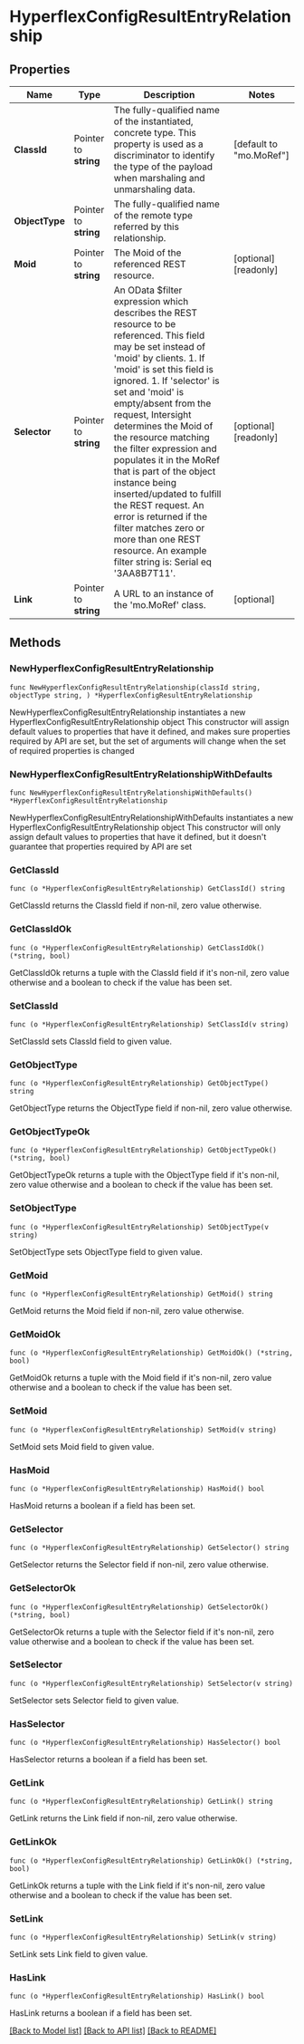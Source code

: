 # HyperflexConfigResultEntryRelationship

## Properties

Name | Type | Description | Notes
------------ | ------------- | ------------- | -------------
**ClassId** | Pointer to **string** | The fully-qualified name of the instantiated, concrete type. This property is used as a discriminator to identify the type of the payload when marshaling and unmarshaling data. | [default to "mo.MoRef"]
**ObjectType** | Pointer to **string** | The fully-qualified name of the remote type referred by this relationship. | 
**Moid** | Pointer to **string** | The Moid of the referenced REST resource. | [optional] [readonly] 
**Selector** | Pointer to **string** | An OData $filter expression which describes the REST resource to be referenced. This field may be set instead of &#39;moid&#39; by clients. 1. If &#39;moid&#39; is set this field is ignored. 1. If &#39;selector&#39; is set and &#39;moid&#39; is empty/absent from the request, Intersight determines the Moid of the resource matching the filter expression and populates it in the MoRef that is part of the object instance being inserted/updated to fulfill the REST request. An error is returned if the filter matches zero or more than one REST resource. An example filter string is: Serial eq &#39;3AA8B7T11&#39;. | [optional] [readonly] 
**Link** | Pointer to **string** | A URL to an instance of the &#39;mo.MoRef&#39; class. | [optional] 

## Methods

### NewHyperflexConfigResultEntryRelationship

`func NewHyperflexConfigResultEntryRelationship(classId string, objectType string, ) *HyperflexConfigResultEntryRelationship`

NewHyperflexConfigResultEntryRelationship instantiates a new HyperflexConfigResultEntryRelationship object
This constructor will assign default values to properties that have it defined,
and makes sure properties required by API are set, but the set of arguments
will change when the set of required properties is changed

### NewHyperflexConfigResultEntryRelationshipWithDefaults

`func NewHyperflexConfigResultEntryRelationshipWithDefaults() *HyperflexConfigResultEntryRelationship`

NewHyperflexConfigResultEntryRelationshipWithDefaults instantiates a new HyperflexConfigResultEntryRelationship object
This constructor will only assign default values to properties that have it defined,
but it doesn't guarantee that properties required by API are set

### GetClassId

`func (o *HyperflexConfigResultEntryRelationship) GetClassId() string`

GetClassId returns the ClassId field if non-nil, zero value otherwise.

### GetClassIdOk

`func (o *HyperflexConfigResultEntryRelationship) GetClassIdOk() (*string, bool)`

GetClassIdOk returns a tuple with the ClassId field if it's non-nil, zero value otherwise
and a boolean to check if the value has been set.

### SetClassId

`func (o *HyperflexConfigResultEntryRelationship) SetClassId(v string)`

SetClassId sets ClassId field to given value.


### GetObjectType

`func (o *HyperflexConfigResultEntryRelationship) GetObjectType() string`

GetObjectType returns the ObjectType field if non-nil, zero value otherwise.

### GetObjectTypeOk

`func (o *HyperflexConfigResultEntryRelationship) GetObjectTypeOk() (*string, bool)`

GetObjectTypeOk returns a tuple with the ObjectType field if it's non-nil, zero value otherwise
and a boolean to check if the value has been set.

### SetObjectType

`func (o *HyperflexConfigResultEntryRelationship) SetObjectType(v string)`

SetObjectType sets ObjectType field to given value.


### GetMoid

`func (o *HyperflexConfigResultEntryRelationship) GetMoid() string`

GetMoid returns the Moid field if non-nil, zero value otherwise.

### GetMoidOk

`func (o *HyperflexConfigResultEntryRelationship) GetMoidOk() (*string, bool)`

GetMoidOk returns a tuple with the Moid field if it's non-nil, zero value otherwise
and a boolean to check if the value has been set.

### SetMoid

`func (o *HyperflexConfigResultEntryRelationship) SetMoid(v string)`

SetMoid sets Moid field to given value.

### HasMoid

`func (o *HyperflexConfigResultEntryRelationship) HasMoid() bool`

HasMoid returns a boolean if a field has been set.

### GetSelector

`func (o *HyperflexConfigResultEntryRelationship) GetSelector() string`

GetSelector returns the Selector field if non-nil, zero value otherwise.

### GetSelectorOk

`func (o *HyperflexConfigResultEntryRelationship) GetSelectorOk() (*string, bool)`

GetSelectorOk returns a tuple with the Selector field if it's non-nil, zero value otherwise
and a boolean to check if the value has been set.

### SetSelector

`func (o *HyperflexConfigResultEntryRelationship) SetSelector(v string)`

SetSelector sets Selector field to given value.

### HasSelector

`func (o *HyperflexConfigResultEntryRelationship) HasSelector() bool`

HasSelector returns a boolean if a field has been set.

### GetLink

`func (o *HyperflexConfigResultEntryRelationship) GetLink() string`

GetLink returns the Link field if non-nil, zero value otherwise.

### GetLinkOk

`func (o *HyperflexConfigResultEntryRelationship) GetLinkOk() (*string, bool)`

GetLinkOk returns a tuple with the Link field if it's non-nil, zero value otherwise
and a boolean to check if the value has been set.

### SetLink

`func (o *HyperflexConfigResultEntryRelationship) SetLink(v string)`

SetLink sets Link field to given value.

### HasLink

`func (o *HyperflexConfigResultEntryRelationship) HasLink() bool`

HasLink returns a boolean if a field has been set.


[[Back to Model list]](../README.md#documentation-for-models) [[Back to API list]](../README.md#documentation-for-api-endpoints) [[Back to README]](../README.md)


